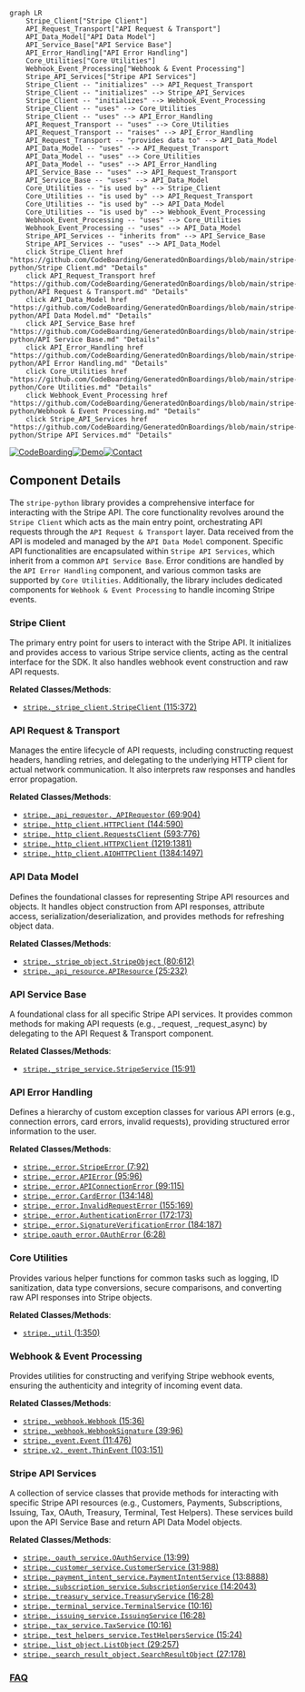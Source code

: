 ```mermaid
graph LR
    Stripe_Client["Stripe Client"]
    API_Request_Transport["API Request & Transport"]
    API_Data_Model["API Data Model"]
    API_Service_Base["API Service Base"]
    API_Error_Handling["API Error Handling"]
    Core_Utilities["Core Utilities"]
    Webhook_Event_Processing["Webhook & Event Processing"]
    Stripe_API_Services["Stripe API Services"]
    Stripe_Client -- "initializes" --> API_Request_Transport
    Stripe_Client -- "initializes" --> Stripe_API_Services
    Stripe_Client -- "initializes" --> Webhook_Event_Processing
    Stripe_Client -- "uses" --> Core_Utilities
    Stripe_Client -- "uses" --> API_Error_Handling
    API_Request_Transport -- "uses" --> Core_Utilities
    API_Request_Transport -- "raises" --> API_Error_Handling
    API_Request_Transport -- "provides data to" --> API_Data_Model
    API_Data_Model -- "uses" --> API_Request_Transport
    API_Data_Model -- "uses" --> Core_Utilities
    API_Data_Model -- "uses" --> API_Error_Handling
    API_Service_Base -- "uses" --> API_Request_Transport
    API_Service_Base -- "uses" --> API_Data_Model
    Core_Utilities -- "is used by" --> Stripe_Client
    Core_Utilities -- "is used by" --> API_Request_Transport
    Core_Utilities -- "is used by" --> API_Data_Model
    Core_Utilities -- "is used by" --> Webhook_Event_Processing
    Webhook_Event_Processing -- "uses" --> Core_Utilities
    Webhook_Event_Processing -- "uses" --> API_Data_Model
    Stripe_API_Services -- "inherits from" --> API_Service_Base
    Stripe_API_Services -- "uses" --> API_Data_Model
    click Stripe_Client href "https://github.com/CodeBoarding/GeneratedOnBoardings/blob/main/stripe-python/Stripe Client.md" "Details"
    click API_Request_Transport href "https://github.com/CodeBoarding/GeneratedOnBoardings/blob/main/stripe-python/API Request & Transport.md" "Details"
    click API_Data_Model href "https://github.com/CodeBoarding/GeneratedOnBoardings/blob/main/stripe-python/API Data Model.md" "Details"
    click API_Service_Base href "https://github.com/CodeBoarding/GeneratedOnBoardings/blob/main/stripe-python/API Service Base.md" "Details"
    click API_Error_Handling href "https://github.com/CodeBoarding/GeneratedOnBoardings/blob/main/stripe-python/API Error Handling.md" "Details"
    click Core_Utilities href "https://github.com/CodeBoarding/GeneratedOnBoardings/blob/main/stripe-python/Core Utilities.md" "Details"
    click Webhook_Event_Processing href "https://github.com/CodeBoarding/GeneratedOnBoardings/blob/main/stripe-python/Webhook & Event Processing.md" "Details"
    click Stripe_API_Services href "https://github.com/CodeBoarding/GeneratedOnBoardings/blob/main/stripe-python/Stripe API Services.md" "Details"
```
[![CodeBoarding](https://img.shields.io/badge/Generated%20by-CodeBoarding-9cf?style=flat-square)](https://github.com/CodeBoarding/CodeBoarding)[![Demo](https://img.shields.io/badge/Try%20our-Demo-blue?style=flat-square)](https://www.codeboarding.org/demo)[![Contact](https://img.shields.io/badge/Contact%20us%20-%20contact@codeboarding.org-lightgrey?style=flat-square)](mailto:contact@codeboarding.org)

## Component Details

The `stripe-python` library provides a comprehensive interface for interacting with the Stripe API. The core functionality revolves around the `Stripe Client` which acts as the main entry point, orchestrating API requests through the `API Request & Transport` layer. Data received from the API is modeled and managed by the `API Data Model` component. Specific API functionalities are encapsulated within `Stripe API Services`, which inherit from a common `API Service Base`. Error conditions are handled by the `API Error Handling` component, and various common tasks are supported by `Core Utilities`. Additionally, the library includes dedicated components for `Webhook & Event Processing` to handle incoming Stripe events.

### Stripe Client
The primary entry point for users to interact with the Stripe API. It initializes and provides access to various Stripe service clients, acting as the central interface for the SDK. It also handles webhook event construction and raw API requests.


**Related Classes/Methods**:

- <a href="https://github.com/stripe/stripe-python/blob/master/stripe/_stripe_client.py#L115-L372" target="_blank" rel="noopener noreferrer">`stripe._stripe_client.StripeClient` (115:372)</a>


### API Request & Transport
Manages the entire lifecycle of API requests, including constructing request headers, handling retries, and delegating to the underlying HTTP client for actual network communication. It also interprets raw responses and handles error propagation.


**Related Classes/Methods**:

- <a href="https://github.com/stripe/stripe-python/blob/master/stripe/_api_requestor.py#L69-L904" target="_blank" rel="noopener noreferrer">`stripe._api_requestor._APIRequestor` (69:904)</a>
- <a href="https://github.com/stripe/stripe-python/blob/master/stripe/_http_client.py#L144-L590" target="_blank" rel="noopener noreferrer">`stripe._http_client.HTTPClient` (144:590)</a>
- <a href="https://github.com/stripe/stripe-python/blob/master/stripe/_http_client.py#L593-L776" target="_blank" rel="noopener noreferrer">`stripe._http_client.RequestsClient` (593:776)</a>
- <a href="https://github.com/stripe/stripe-python/blob/master/stripe/_http_client.py#L1219-L1381" target="_blank" rel="noopener noreferrer">`stripe._http_client.HTTPXClient` (1219:1381)</a>
- <a href="https://github.com/stripe/stripe-python/blob/master/stripe/_http_client.py#L1384-L1497" target="_blank" rel="noopener noreferrer">`stripe._http_client.AIOHTTPClient` (1384:1497)</a>


### API Data Model
Defines the foundational classes for representing Stripe API resources and objects. It handles object construction from API responses, attribute access, serialization/deserialization, and provides methods for refreshing object data.


**Related Classes/Methods**:

- <a href="https://github.com/stripe/stripe-python/blob/master/stripe/_stripe_object.py#L80-L612" target="_blank" rel="noopener noreferrer">`stripe._stripe_object.StripeObject` (80:612)</a>
- <a href="https://github.com/stripe/stripe-python/blob/master/stripe/_api_resource.py#L25-L232" target="_blank" rel="noopener noreferrer">`stripe._api_resource.APIResource` (25:232)</a>


### API Service Base
A foundational class for all specific Stripe API services. It provides common methods for making API requests (e.g., _request, _request_async) by delegating to the API Request & Transport component.


**Related Classes/Methods**:

- <a href="https://github.com/stripe/stripe-python/blob/master/stripe/_stripe_service.py#L15-L91" target="_blank" rel="noopener noreferrer">`stripe._stripe_service.StripeService` (15:91)</a>


### API Error Handling
Defines a hierarchy of custom exception classes for various API errors (e.g., connection errors, card errors, invalid requests), providing structured error information to the user.


**Related Classes/Methods**:

- <a href="https://github.com/stripe/stripe-python/blob/master/stripe/_error.py#L7-L92" target="_blank" rel="noopener noreferrer">`stripe._error.StripeError` (7:92)</a>
- <a href="https://github.com/stripe/stripe-python/blob/master/stripe/_error.py#L95-L96" target="_blank" rel="noopener noreferrer">`stripe._error.APIError` (95:96)</a>
- <a href="https://github.com/stripe/stripe-python/blob/master/stripe/_error.py#L99-L115" target="_blank" rel="noopener noreferrer">`stripe._error.APIConnectionError` (99:115)</a>
- <a href="https://github.com/stripe/stripe-python/blob/master/stripe/_error.py#L134-L148" target="_blank" rel="noopener noreferrer">`stripe._error.CardError` (134:148)</a>
- <a href="https://github.com/stripe/stripe-python/blob/master/stripe/_error.py#L155-L169" target="_blank" rel="noopener noreferrer">`stripe._error.InvalidRequestError` (155:169)</a>
- <a href="https://github.com/stripe/stripe-python/blob/master/stripe/_error.py#L172-L173" target="_blank" rel="noopener noreferrer">`stripe._error.AuthenticationError` (172:173)</a>
- <a href="https://github.com/stripe/stripe-python/blob/master/stripe/_error.py#L184-L187" target="_blank" rel="noopener noreferrer">`stripe._error.SignatureVerificationError` (184:187)</a>
- <a href="https://github.com/stripe/stripe-python/blob/master/stripe/oauth_error.py#L6-L28" target="_blank" rel="noopener noreferrer">`stripe.oauth_error.OAuthError` (6:28)</a>


### Core Utilities
Provides various helper functions for common tasks such as logging, ID sanitization, data type conversions, secure comparisons, and converting raw API responses into Stripe objects.


**Related Classes/Methods**:

- <a href="https://github.com/stripe/stripe-python/blob/master/stripe/_util.py#L1-L350" target="_blank" rel="noopener noreferrer">`stripe._util` (1:350)</a>


### Webhook & Event Processing
Provides utilities for constructing and verifying Stripe webhook events, ensuring the authenticity and integrity of incoming event data.


**Related Classes/Methods**:

- <a href="https://github.com/stripe/stripe-python/blob/master/stripe/_webhook.py#L15-L36" target="_blank" rel="noopener noreferrer">`stripe._webhook.Webhook` (15:36)</a>
- <a href="https://github.com/stripe/stripe-python/blob/master/stripe/_webhook.py#L39-L96" target="_blank" rel="noopener noreferrer">`stripe._webhook.WebhookSignature` (39:96)</a>
- <a href="https://github.com/stripe/stripe-python/blob/master/stripe/_event.py#L11-L476" target="_blank" rel="noopener noreferrer">`stripe._event.Event` (11:476)</a>
- <a href="https://github.com/stripe/stripe-python/blob/master/stripe/v2/_event.py#L103-L151" target="_blank" rel="noopener noreferrer">`stripe.v2._event.ThinEvent` (103:151)</a>


### Stripe API Services
A collection of service classes that provide methods for interacting with specific Stripe API resources (e.g., Customers, Payments, Subscriptions, Issuing, Tax, OAuth, Treasury, Terminal, Test Helpers). These services build upon the API Service Base and return API Data Model objects.


**Related Classes/Methods**:

- <a href="https://github.com/stripe/stripe-python/blob/master/stripe/_oauth_service.py#L13-L99" target="_blank" rel="noopener noreferrer">`stripe._oauth_service.OAuthService` (13:99)</a>
- <a href="https://github.com/stripe/stripe-python/blob/master/stripe/_customer_service.py#L31-L988" target="_blank" rel="noopener noreferrer">`stripe._customer_service.CustomerService` (31:988)</a>
- <a href="https://github.com/stripe/stripe-python/blob/master/stripe/_payment_intent_service.py#L13-L8888" target="_blank" rel="noopener noreferrer">`stripe._payment_intent_service.PaymentIntentService` (13:8888)</a>
- <a href="https://github.com/stripe/stripe-python/blob/master/stripe/_subscription_service.py#L14-L2043" target="_blank" rel="noopener noreferrer">`stripe._subscription_service.SubscriptionService` (14:2043)</a>
- <a href="https://github.com/stripe/stripe-python/blob/master/stripe/_treasury_service.py#L16-L28" target="_blank" rel="noopener noreferrer">`stripe._treasury_service.TreasuryService` (16:28)</a>
- <a href="https://github.com/stripe/stripe-python/blob/master/stripe/_terminal_service.py#L10-L16" target="_blank" rel="noopener noreferrer">`stripe._terminal_service.TerminalService` (10:16)</a>
- <a href="https://github.com/stripe/stripe-python/blob/master/stripe/_issuing_service.py#L16-L28" target="_blank" rel="noopener noreferrer">`stripe._issuing_service.IssuingService` (16:28)</a>
- <a href="https://github.com/stripe/stripe-python/blob/master/stripe/_tax_service.py#L10-L16" target="_blank" rel="noopener noreferrer">`stripe._tax_service.TaxService` (10:16)</a>
- <a href="https://github.com/stripe/stripe-python/blob/master/stripe/_test_helpers_service.py#L15-L24" target="_blank" rel="noopener noreferrer">`stripe._test_helpers_service.TestHelpersService` (15:24)</a>
- <a href="https://github.com/stripe/stripe-python/blob/master/stripe/_list_object.py#L29-L257" target="_blank" rel="noopener noreferrer">`stripe._list_object.ListObject` (29:257)</a>
- <a href="https://github.com/stripe/stripe-python/blob/master/stripe/_search_result_object.py#L27-L178" target="_blank" rel="noopener noreferrer">`stripe._search_result_object.SearchResultObject` (27:178)</a>




### [FAQ](https://github.com/CodeBoarding/GeneratedOnBoardings/tree/main?tab=readme-ov-file#faq)